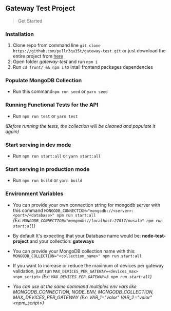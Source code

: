 Gateway Test Project
-
> Get Started

### Installation
1. Clone repo from command line `git clone https://github.com/pullr3qu35t/gateway-test.git` or just download the entire project
from [here](https://github.com/pullr3qu35t/gateway-test/archive/refs/heads/main.zip)
2. Open folder *gateway-test* and run `npm i` 
3. Run `cd front/ && npm i` to intall frontend packages dependencies

### Populate MongoDB Collection
- Run this command`npm run seed` or `yarn seed`

### Running Functional Tests for the API
 - Run `npm run test` or `yarn test`<br>

*(Before running the tests, the collection will be cleaned and populate it again)*

### Start serving in dev mode
- Run `npm run start:all` or `yarn start:all`

### Start serving in production mode
- Run `npm run build` or `yarn build`
  
### Environment Variables
- You can provide your own connection string for mongodb server with this command `MONGODB_CONNECTION="mongodb://<server>:<port>/<database>" npm run start:all`<br> *(Ex: `MONGODB_CONNECTION="mongodb://localhost:27017/musala" npm run start:all`)*

- By default It's expecting that your Database name would be: **node-test-project** and your collection: **gateways**
 
- You can provide your MongoDB collection name with this: `MONGODB_COLLECTION="<collection_name>" npm run start:all`<br>

- If you want to increase or reduce the maximum of devices per gateway validation, just run `MAX_DEVICES_PER_GATEWAY=<devices_max> <npm_script>` *(Ex: `MAX_DEVICES_PER_GATEWAY=3 npm run start:all`)*

 - *You can use at the same command multiples env vars like MONGODB_CONNECTION, NODE_ENV, MONGODB_COLLECTION, MAX_DEVICES_PER_GATEWAY (Ex: VAR_1="valor" VAR_2="valor" <npm_script>)*
